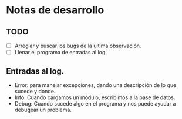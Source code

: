 ﻿# Notas de desarrollo

## TODO
- [ ] Arreglar y buscar los bugs de la ultima observación.
- [ ] Llenar el programa de entradas al log.

## Entradas al log.
- Error: para manejar excepciones, dando una descripción de
lo que sucede y donde.
- Info: Cuando cargamos un modulo, escribimos a la base de datos.
- Debug: Cuando sucede algo en el programa y nos puede ayudar a debugear 
un problema.